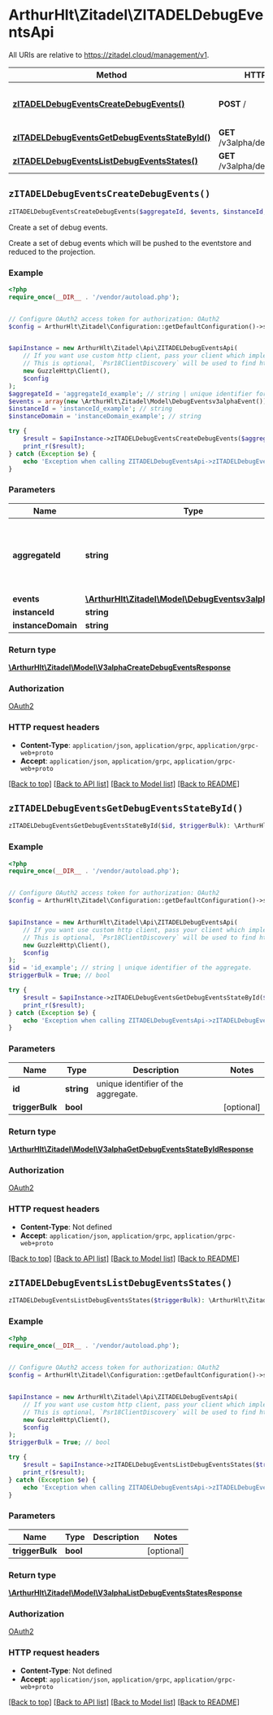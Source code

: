 # ArthurHlt\Zitadel\ZITADELDebugEventsApi

All URIs are relative to https://zitadel.cloud/management/v1.

Method | HTTP request | Description
------------- | ------------- | -------------
[**zITADELDebugEventsCreateDebugEvents()**](ZITADELDebugEventsApi.md#zITADELDebugEventsCreateDebugEvents) | **POST** / | Create a set of debug events.
[**zITADELDebugEventsGetDebugEventsStateById()**](ZITADELDebugEventsApi.md#zITADELDebugEventsGetDebugEventsStateById) | **GET** /v3alpha/debug_events/{id} | 
[**zITADELDebugEventsListDebugEventsStates()**](ZITADELDebugEventsApi.md#zITADELDebugEventsListDebugEventsStates) | **GET** /v3alpha/debug_events | 


## `zITADELDebugEventsCreateDebugEvents()`

```php
zITADELDebugEventsCreateDebugEvents($aggregateId, $events, $instanceId, $instanceDomain): \ArthurHlt\Zitadel\Model\V3alphaCreateDebugEventsResponse
```

Create a set of debug events.

Create a set of debug events which will be pushed to the eventstore and reduced to the projection.

### Example

```php
<?php
require_once(__DIR__ . '/vendor/autoload.php');


// Configure OAuth2 access token for authorization: OAuth2
$config = ArthurHlt\Zitadel\Configuration::getDefaultConfiguration()->setAccessToken('YOUR_ACCESS_TOKEN');


$apiInstance = new ArthurHlt\Zitadel\Api\ZITADELDebugEventsApi(
    // If you want use custom http client, pass your client which implements `Psr\Http\Client\ClientInterface`.
    // This is optional, `Psr18ClientDiscovery` will be used to find http client. For instance `GuzzleHttp\Client` implements that interface
    new GuzzleHttp\Client(),
    $config
);
$aggregateId = 'aggregateId_example'; // string | unique identifier for the aggregate we want to push events to.
$events = array(new \ArthurHlt\Zitadel\Model\DebugEventsv3alphaEvent()); // \ArthurHlt\Zitadel\Model\DebugEventsv3alphaEvent[]
$instanceId = 'instanceId_example'; // string
$instanceDomain = 'instanceDomain_example'; // string

try {
    $result = $apiInstance->zITADELDebugEventsCreateDebugEvents($aggregateId, $events, $instanceId, $instanceDomain);
    print_r($result);
} catch (Exception $e) {
    echo 'Exception when calling ZITADELDebugEventsApi->zITADELDebugEventsCreateDebugEvents: ', $e->getMessage(), PHP_EOL;
}
```

### Parameters

Name | Type | Description  | Notes
------------- | ------------- | ------------- | -------------
 **aggregateId** | **string**| unique identifier for the aggregate we want to push events to. |
 **events** | [**\ArthurHlt\Zitadel\Model\DebugEventsv3alphaEvent[]**](../Model/DebugEventsv3alphaEvent.md)|  |
 **instanceId** | **string**|  | [optional]
 **instanceDomain** | **string**|  | [optional]

### Return type

[**\ArthurHlt\Zitadel\Model\V3alphaCreateDebugEventsResponse**](../Model/V3alphaCreateDebugEventsResponse.md)

### Authorization

[OAuth2](../../README.md#OAuth2)

### HTTP request headers

- **Content-Type**: `application/json`, `application/grpc`, `application/grpc-web+proto`
- **Accept**: `application/json`, `application/grpc`, `application/grpc-web+proto`

[[Back to top]](#) [[Back to API list]](../../README.md#endpoints)
[[Back to Model list]](../../README.md#models)
[[Back to README]](../../README.md)

## `zITADELDebugEventsGetDebugEventsStateById()`

```php
zITADELDebugEventsGetDebugEventsStateById($id, $triggerBulk): \ArthurHlt\Zitadel\Model\V3alphaGetDebugEventsStateByIdResponse
```



### Example

```php
<?php
require_once(__DIR__ . '/vendor/autoload.php');


// Configure OAuth2 access token for authorization: OAuth2
$config = ArthurHlt\Zitadel\Configuration::getDefaultConfiguration()->setAccessToken('YOUR_ACCESS_TOKEN');


$apiInstance = new ArthurHlt\Zitadel\Api\ZITADELDebugEventsApi(
    // If you want use custom http client, pass your client which implements `Psr\Http\Client\ClientInterface`.
    // This is optional, `Psr18ClientDiscovery` will be used to find http client. For instance `GuzzleHttp\Client` implements that interface
    new GuzzleHttp\Client(),
    $config
);
$id = 'id_example'; // string | unique identifier of the aggregate.
$triggerBulk = True; // bool

try {
    $result = $apiInstance->zITADELDebugEventsGetDebugEventsStateById($id, $triggerBulk);
    print_r($result);
} catch (Exception $e) {
    echo 'Exception when calling ZITADELDebugEventsApi->zITADELDebugEventsGetDebugEventsStateById: ', $e->getMessage(), PHP_EOL;
}
```

### Parameters

Name | Type | Description  | Notes
------------- | ------------- | ------------- | -------------
 **id** | **string**| unique identifier of the aggregate. |
 **triggerBulk** | **bool**|  | [optional]

### Return type

[**\ArthurHlt\Zitadel\Model\V3alphaGetDebugEventsStateByIdResponse**](../Model/V3alphaGetDebugEventsStateByIdResponse.md)

### Authorization

[OAuth2](../../README.md#OAuth2)

### HTTP request headers

- **Content-Type**: Not defined
- **Accept**: `application/json`, `application/grpc`, `application/grpc-web+proto`

[[Back to top]](#) [[Back to API list]](../../README.md#endpoints)
[[Back to Model list]](../../README.md#models)
[[Back to README]](../../README.md)

## `zITADELDebugEventsListDebugEventsStates()`

```php
zITADELDebugEventsListDebugEventsStates($triggerBulk): \ArthurHlt\Zitadel\Model\V3alphaListDebugEventsStatesResponse
```



### Example

```php
<?php
require_once(__DIR__ . '/vendor/autoload.php');


// Configure OAuth2 access token for authorization: OAuth2
$config = ArthurHlt\Zitadel\Configuration::getDefaultConfiguration()->setAccessToken('YOUR_ACCESS_TOKEN');


$apiInstance = new ArthurHlt\Zitadel\Api\ZITADELDebugEventsApi(
    // If you want use custom http client, pass your client which implements `Psr\Http\Client\ClientInterface`.
    // This is optional, `Psr18ClientDiscovery` will be used to find http client. For instance `GuzzleHttp\Client` implements that interface
    new GuzzleHttp\Client(),
    $config
);
$triggerBulk = True; // bool

try {
    $result = $apiInstance->zITADELDebugEventsListDebugEventsStates($triggerBulk);
    print_r($result);
} catch (Exception $e) {
    echo 'Exception when calling ZITADELDebugEventsApi->zITADELDebugEventsListDebugEventsStates: ', $e->getMessage(), PHP_EOL;
}
```

### Parameters

Name | Type | Description  | Notes
------------- | ------------- | ------------- | -------------
 **triggerBulk** | **bool**|  | [optional]

### Return type

[**\ArthurHlt\Zitadel\Model\V3alphaListDebugEventsStatesResponse**](../Model/V3alphaListDebugEventsStatesResponse.md)

### Authorization

[OAuth2](../../README.md#OAuth2)

### HTTP request headers

- **Content-Type**: Not defined
- **Accept**: `application/json`, `application/grpc`, `application/grpc-web+proto`

[[Back to top]](#) [[Back to API list]](../../README.md#endpoints)
[[Back to Model list]](../../README.md#models)
[[Back to README]](../../README.md)
